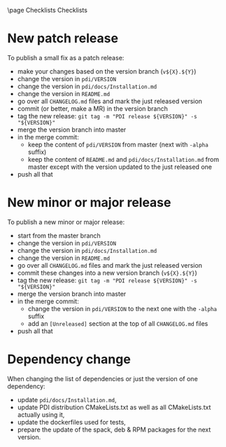 \page Checklists Checklists

# New patch release

To publish a small fix as a patch release:
* make your changes based on the version branch (`v${X}.${Y}`)
* change the version in `pdi/VERSION`
* change the version in `pdi/docs/Installation.md`
* change the version in `README.md`
* go over all `CHANGELOG.md` files and mark the just released version
* commit (or better, make a MR) in the version branch
* tag the new release: `git tag -m "PDI release ${VERSION}" -s "${VERSION}"`
* merge the version branch into master
* in the merge commit:
  - keep the content of `pdi/VERSION` from master (next with `-alpha` suffix)
  - keep the content of `README.md` and `pdi/docs/Installation.md` from master
    except with the version updated to the just released one
* push all that

# New minor or major release

To publish a new minor or major release:
* start from the master branch
* change the version in `pdi/VERSION`
* change the version in `pdi/docs/Installation.md`
* change the version in `README.md`
* go over all `CHANGELOG.md` files and mark the just released version
* commit these changes into a new version branch (`v${X}.${Y}`)
* tag the new release: `git tag -m "PDI release ${VERSION}" -s "${VERSION}"`
* merge the version branch into master
* in the merge commit:
  - change the version in `pdi/VERSION` to the next one with the `-alpha` suffix
  - add an `[Unreleased]` section at the top of all `CHANGELOG.md` files
* push all that

# Dependency change

When changing the list of dependencies or just the version of one dependency:
* update `pdi/docs/Installation.md`,
* update PDI distribution CMakeLists.txt as well as all CMakeLists.txt actually using it,
* update the dockerfiles used for tests,
* prepare the update of the spack, deb & RPM packages for the next version.
